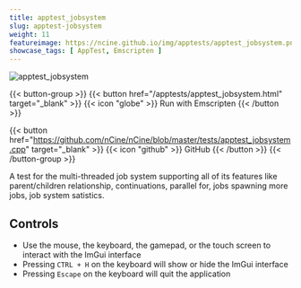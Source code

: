 ```yaml
---
title: apptest_jobsystem
slug: apptest-jobsystem
weight: 11
featureimage: https://ncine.github.io/img/apptests/apptest_jobsystem.png
showcase_tags: [ AppTest, Emscripten ]
---
```


![apptest_jobsystem](/img/apptests/apptest_jobsystem.png)

{{< button-group >}}
{{< button href="/apptests/apptest_jobsystem.html" target="_blank" >}}
{{< icon "globe" >}} Run with Emscripten
{{< /button >}}

{{< button href="https://github.com/nCine/nCine/blob/master/tests/apptest_jobsystem.cpp" target="_blank" >}}
{{< icon "github" >}} GitHub
{{< /button >}}
{{< /button-group >}}

A test for the multi-threaded job system supporting all of its features like parent/children relationship, continuations, parallel for, jobs spawning more jobs, job system satistics.

## Controls

- Use the mouse, the keyboard, the gamepad, or the touch screen to interact with the ImGui interface
- Pressing `CTRL + H` on the keyboard will show or hide the ImGui interface
- Pressing `Escape` on the keyboard will quit the application
